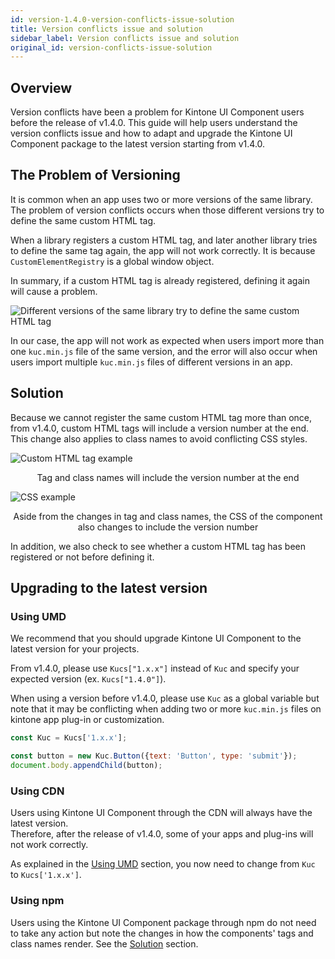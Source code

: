 ```yaml
---
id: version-1.4.0-version-conflicts-issue-solution
title: Version conflicts issue and solution
sidebar_label: Version conflicts issue and solution
original_id: version-conflicts-issue-solution
---
```

## Overview

Version conflicts have been a problem for Kintone UI Component users before the release of v1.4.0. This guide will help users understand the version conflicts issue and how to adapt and upgrade the Kintone UI Component package to the latest version starting from v1.4.0.

## The Problem of Versioning

It is common when an app uses two or more versions of the same library.
The problem of version conflicts occurs when those different versions try to define the same custom HTML tag.<br>

When a library registers a custom HTML tag, and later another library tries to define the same tag again, the app will not work correctly. It is because `CustomElementRegistry` is a global window object.<br>

In summary, if a custom HTML tag is already registered, defining it again will cause a problem.

![Different versions of the same library try to define the same custom HTML tag](assets/version-conflict-diagram.jpeg)

In our case, the app will not work as expected when users import more than one `kuc.min.js` file of the same version, and the error will also occur when users import multiple `kuc.min.js` files of different versions in an app.

## Solution

Because we cannot register the same custom HTML tag more than once, from v1.4.0, custom HTML tags will include a version number at the end. This change also applies to class names to avoid conflicting CSS styles. 

![Custom HTML tag example](assets/version-conflict-html-tag.png)
<center>Tag and class names will include the version number at the end</center>

![CSS example](assets/version-conflict-css.png)
<center>Aside from the changes in tag and class names, the CSS of the component also changes to include the version number</center>

In addition, we also check to see whether a custom HTML tag has been registered or not before defining it.

## Upgrading to the latest version

### Using UMD

We recommend that you should upgrade Kintone UI Component to the latest version for your projects.<br>

From v1.4.0, please use `Kucs["1.x.x"]` instead of `Kuc` and specify your expected version (ex. `Kucs["1.4.0"]`).<br>

When using a version before v1.4.0, please use `Kuc` as a global variable but note that it may be conflicting when adding two or more `kuc.min.js` files on kintone app plug-in or customization.

```javascript
const Kuc = Kucs['1.x.x'];

const button = new Kuc.Button({text: 'Button', type: 'submit'});
document.body.appendChild(button);
```

### Using CDN

Users using Kintone UI Component through the CDN will always have the latest version.<br>
Therefore, after the release of v1.4.0, some of your apps and plug-ins will not work correctly. <br>

As explained in the [Using UMD](#using-umd) section, you now need to change from `Kuc` to `Kucs['1.x.x']`.

### Using npm

Users using the Kintone UI Component package through npm do not need to take any action but note the changes in how the components' tags and class names render. See the [Solution](#solution) section.
